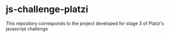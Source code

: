 # js-challenge-platzi
This repository corresponds to the project developed for stage 3 of Platzi's javascript challenge
